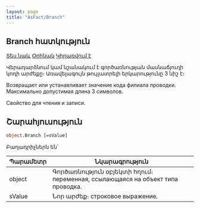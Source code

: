 ```yaml
---
layout: page
title: "AsFact/Branch"
---
```


## Branch հատկություն


[Տես նաև](../Asfact.md) [Օրինակ](../../Examples/E_AsFact.md) [Կիրառվում է](../Asfact.md)


Վերադարձնում կամ նշանակում է գործառնության մասնաճյուղի կոդի արժեքը։ Առավելագույն թույլատրելի երկարությունը 3 նիշ է։

Возвращает или устанавливает значение кода филиала проводки. Максимально допустимая длина 3 символов. 

Свойство для чтения и записи.


## Շարահյուսություն

```vb
object.Branch [=sValue]  
```
Բաղադրիչներն են՝

| Պարամետր | Նկարագրություն |
|--|--|
| object | Գործառնություն օբյեկտի հղում։ переменная, ссылающаяся на объект типа проводка. |
| sValue | Նոր արժեք։ строковое выражение. |
